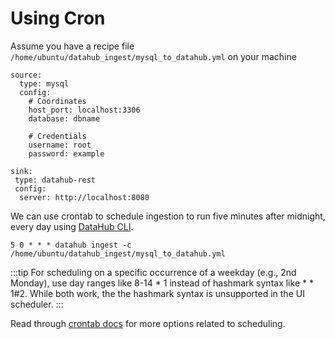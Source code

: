 # Using Cron

Assume you have a recipe file `/home/ubuntu/datahub_ingest/mysql_to_datahub.yml` on your machine
```
source:
  type: mysql
  config:
    # Coordinates
    host_port: localhost:3306
    database: dbname

    # Credentials
    username: root
    password: example

sink:
 type: datahub-rest 
 config:
  server: http://localhost:8080
```

We can use crontab to schedule ingestion to run five minutes after midnight, every day using [DataHub CLI](../../docs/cli.md).

```
5 0 * * * datahub ingest -c /home/ubuntu/datahub_ingest/mysql_to_datahub.yml
```

:::tip
For scheduling on a specific occurrence of a weekday (e.g., 2nd Monday), use day ranges like 8-14 * 1 instead of hashmark syntax like * * 1#2. While both work, the the hashmark syntax is unsupported in the UI scheduler.
:::

Read through [crontab docs](https://man7.org/linux/man-pages/man5/crontab.5.html) for more options related to scheduling.